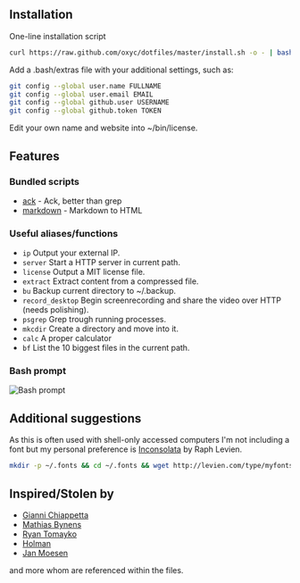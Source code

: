 ## Installation

One-line installation script

```bash
curl https://raw.github.com/oxyc/dotfiles/master/install.sh -o - | bash
```

Add a .bash/extras file with your additional settings, such as:

```bash
git config --global user.name FULLNAME
git config --global user.email EMAIL
git config --global github.user USERNAME
git config --global github.token TOKEN
```

Edit your own name and website into ~/bin/license.

## Features

### Bundled scripts

- [ack](http://betterthangrep.com/) - Ack, better than grep
- [markdown](http://daringfireball.net/projects/markdown/) - Markdown to HTML

### Useful aliases/functions
- `ip` Output your external IP.
- `server` Start a HTTP server in current path.
- `license` Output a MIT license file.
- `extract` Extract content from a compressed file.
- `bu` Backup current directory to ~/.backup.
- `record_desktop` Begin screenrecording and share the video over HTTP (needs polishing).
- `psgrep` Grep trough running processes.
- `mkcdir` Create a directory and move into it.
- `calc` A proper calculator
- `bf` List the 10 biggest files in the current path.

### Bash prompt

![Bash prompt](http://i.imgur.com/2asnT.png)

## Additional suggestions

As this is often used with shell-only accessed computers I'm not including a
font but my personal preference is [Inconsolata](http://levien.com/type/myfonts/inconsolata.html) by Raph Levien.

```bash
mkdir -p ~/.fonts && cd ~/.fonts && wget http://levien.com/type/myfonts/Inconsolata.otf && sudo fc-cache -f -v
```

## Inspired/Stolen by

- [Gianni Chiappetta](https://github.com/gf3/dotfiles)
- [Mathias Bynens](https://github.com/mathiasbynens/dotfiles)
- [Ryan Tomayko](https://github.com/rtomayko/dotfiles)
- [Holman](https://github.com/holman/dotfiles)
- [Jan Moesen](https://github.com/janmoesen/tilde)

and more whom are referenced within the files.
